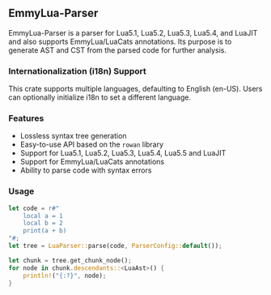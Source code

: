 ## EmmyLua-Parser

EmmyLua-Parser is a parser for Lua5.1, Lua5.2, Lua5.3, Lua5.4, and LuaJIT and also supports EmmyLua/LuaCats annotations. Its purpose is to generate AST and CST from the parsed code for further analysis.

### Internationalization (i18n) Support

This crate supports multiple languages, defaulting to English (en-US). Users can optionally initialize i18n to set a different language.

### Features

- Lossless syntax tree generation
- Easy-to-use API based on the `rowan` library
- Support for Lua5.1, Lua5.2, Lua5.3, Lua5.4, Lua5.5 and LuaJIT
- Support for EmmyLua/LuaCats annotations
- Ability to parse code with syntax errors

### Usage

```rust
let code = r#"
    local a = 1
    local b = 2
    print(a + b)
"#;
let tree = LuaParser::parse(code, ParserConfig::default());

let chunk = tree.get_chunk_node();
for node in chunk.descendants::<LuaAst>() {
    println!("{:?}", node);
}
```
